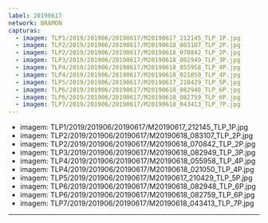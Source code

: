 ```yaml
---
label: 20190617
network: BRAMON
capturas:
  - imagem: TLP1/2019/201906/20190617/M20190617_212145_TLP_1P.jpg
  - imagem: TLP2/2019/201906/20190617/M20190618_083107_TLP_2P.jpg
  - imagem: TLP2/2019/201906/20190617/M20190618_070842_TLP_2P.jpg
  - imagem: TLP3/2019/201906/20190617/M20190618_082949_TLP_3P.jpg
  - imagem: TLP4/2019/201906/20190617/M20190618_055958_TLP_4P.jpg
  - imagem: TLP4/2019/201906/20190617/M20190618_021050_TLP_4P.jpg
  - imagem: TLP5/2019/201906/20190617/M20190617_210429_TLP_5P.jpg
  - imagem: TLP6/2019/201906/20190617/M20190618_082948_TLP_6P.jpg
  - imagem: TLP6/2019/201906/20190617/M20190618_082759_TLP_6P.jpg
  - imagem: TLP7/2019/201906/20190617/M20190618_043413_TLP_7P.jpg
---
```

  - imagem: TLP1/2019/201906/20190617/M20190617_212145_TLP_1P.jpg
  - imagem: TLP2/2019/201906/20190617/M20190618_083107_TLP_2P.jpg
  - imagem: TLP2/2019/201906/20190617/M20190618_070842_TLP_2P.jpg
  - imagem: TLP3/2019/201906/20190617/M20190618_082949_TLP_3P.jpg
  - imagem: TLP4/2019/201906/20190617/M20190618_055958_TLP_4P.jpg
  - imagem: TLP4/2019/201906/20190617/M20190618_021050_TLP_4P.jpg
  - imagem: TLP5/2019/201906/20190617/M20190617_210429_TLP_5P.jpg
  - imagem: TLP6/2019/201906/20190617/M20190618_082948_TLP_6P.jpg
  - imagem: TLP6/2019/201906/20190617/M20190618_082759_TLP_6P.jpg
  - imagem: TLP7/2019/201906/20190617/M20190618_043413_TLP_7P.jpg
---

